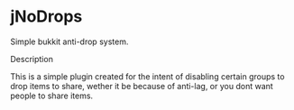 jNoDrops
===========

Simple bukkit anti-drop system.

Description

This is a simple plugin created for the intent of disabling certain groups to drop items to share, wether it be because of anti-lag, or you dont want people to share items.
